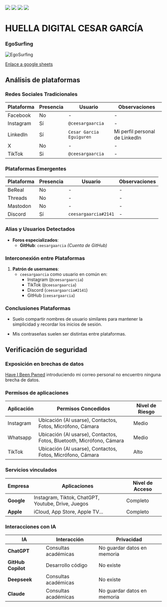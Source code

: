 [![](https://img.shields.io/badge/-Inicio-FFF?style=flat&logo=Emlakjet&logoColor=black)](/README.md) [![](https://img.shields.io/badge/-Entrega_2-FFF?style=flat&logo=openstreetmap&logoColor=black)](/Entregas/Entrega-2/ModeloDeNegocio.md)  [![](https://img.shields.io/badge/-Entrega_3-FFF?style=flat&logo=openstreetmap&logoColor=black)](/Entregas/Entrega-3/DocumentoAnalisis.md)  [![](https://img.shields.io/badge/-Entrega_4-FFF?style=flat&logo=openstreetmap&logoColor=black)]()

# HUELLA DIGITAL CESAR GARCÍA

### EgoSurfing

![EgoSurfing](/Documentos/Imagenes/EgoSurfingCesarGarcia.png)

[Enlace a google sheets](https://docs.google.com/spreadsheets/d/1aqsPYb_3zjXWMxrk5cVUV9LVYwD2hEUucYGLaWOnRBU/edit?usp=sharing)

## Análisis de plataformas

### Redes Sociales Tradicionales
| Plataforma   | Presencia | Usuario        | Observaciones |
|--------------|-----------|----------------|---------------|
| Facebook     | No        | -| -|
| Instagram    | Sí        | `@ceesargaarcia`  | - |
| LinkedIn     | Sí        | `Cesar Garcia Eguiguren`  | Mi perfil personal de LinkedIn |
| X            | No        | - | -             |
| TikTok            | Si        | `@ceesargaarcia` | -             |
### Plataformas Emergentes
| Plataforma   | Presencia | Usuario     | Observaciones |
|--------------|-----------|-------------|---------------|
| BeReal       | No       | - | - |
| Threads      | No        | - | - |
| Mastodon     | No        | -           | - |
| Discord      | Sí        | `ceesargaarcia#2141` | - |

### Alias y Usuarios Detectados
- **Foros especializados**: 
  - **GitHub**: `ceesargaarcia`
    *(Cuenta de GitHub)*

### Interconexión entre Plataformas

1. **Patrón de usernames**:
   - `ceesargaarcia` como usuario en común en:
     - Instagram (`@ceesargaarcia`)
     - TikTok (`@ceesargaarcia`)
     - Discord (`ceesargaarcia#2141`)
     - GitHub (`ceesargaarcia`)


### Conclusiones Plataformas
- Suelo compartir nombres de usuario similares para mantener la simplicidad y recordar los inicios de sesión.

- Mis contraseñas suelen ser distintas entre plataformas.

## Verificación de seguridad

### Exposición en brechas de datos

[Have I Been Pwned](https://haveibeenpwned.com/) introduciendo mi correo personal no encuentro ninguna brecha de datos.


### Permisos de aplicaciones
| Aplicación  | Permisos Concedidos | Nivel de Riesgo |
|-----------------------|----------------------|-----------------|
| Instagram | Ubicación (Al usarse), Contactos, Fotos, Micrófono, Cámara | Medio |
| Whatsapp | Ubicación (Al usarse), Contactos, Fotos, Bluetooth, Micrófono, Cámara | Medio |
| TikTok | Ubicación (Al usarse), Contactos, Fotos, Micrófono, Cámara | Alto |

### Servicios vinculados
| Empresa | Aplicaciones | Nivel de Acceso |
|-----------|--------------------------|-----------------|
| **Google** | Instagram, Tiktok, ChatGPT, Youtube, Drive, Juegos | Completo |
| **Apple** | iCloud, App Store, Apple TV...  | Completo |


### Interacciones con IA
| IA | Interacción | Privacidad |
|---------------|---------------------|--------------------------|
| **ChatGPT** | Consultas académicas | No guardar datos en memoria |
| **GitHub Copilot** | Desarrollo código | No existe |
| **Deepseek** | Consultas académicas | No existe |
| **Claude** | Consultas académicas | No guardar datos en memoria |
